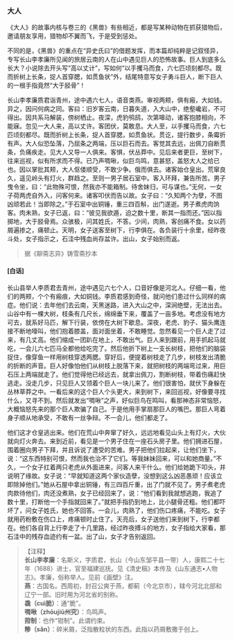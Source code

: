 <script type="text/javascript">
    var head = document.getElementsByTagName('head')[0];
    cssURL = '/public/liao.css';
    linkTag = document.createElement('link');
    linkTag.href = cssURL;
    linkTag.setAttribute('type','text/css');
    linkTag.setAttribute('rel','stylesheet');
    head.appendChild(linkTag);
</script>
### 大人

《大人》的故事内核与卷三的《黑兽》有些相近，都是写某种动物在抓获猎物后，邀请朋友享用，猎物却不翼而飞，于是受到惩处。

不同的是，《黑兽》的重点在“异史氏曰”的借题发挥，而本篇却纯粹是记叙怪异，专写长山李孝廉所见闻的旅居云南的人在山中遇见巨人的恐怖故事。巨人到底多么长大？小说除去开头写“高以丈计”，写如何“以手攫马而食，六七匹顷刻都尽。既而折树上长条，捉人首穿腮，如贯鱼状”外，结尾特意写女子勇斗巨人，断下巨人的一根手指竟然“大于胫骨”！

长山李孝廉质君诣青州，途中遇六七人，语音类燕。审视两颊，俱有瘢，大如钱。异之，因问何病之同。客曰：旧岁客云南，日暮失道，入大山中，绝壑巉岩，不可得出。因共系马解装，傍树栖止。夜深，虎豹鸮鸱，次第嗥动，诸客抱膝相向，不能寐。忽见一大人来，高以丈许。客团伏，莫敢息。大人至，以手攫马而食，六七匹顷刻都尽。既而折树上长条，捉人首穿腮，如贯鱼状。贯讫，提行数步，条霉折有声。大人似恐坠落，乃屈条之两端，压以巨石而去。客觉其去远，出佩刀自断贯条，负痛疾走。见大人又导一人俱来。客惧，伏丛莽中。见后来者更巨，至树下，往来巡视，似有所求而不得。已乃声啁啾，似巨鸟鸣，意甚怒，盖怒大人之给已也。因以掌批其颊，大人伛偻顺受，不敢少争。俄而俱去。诸客始仓皇出。荒窜良久，遥见岭头有灯火，群趋之。至则一男子居石室中。客入环拜，兼告所苦。男子曳令坐，曰：“此物殊可恨，然我亦不能箱制。待舍妹归，可与谋也。”无何，一女子荷两虎自外入，问客何来。诸客叩伏而告以故。女子曰：“久知两个为孽，不图凶顽若此！当即除之。”于石室中出铜锤，重三四百斛，出门遂逝。男子煮虎肉饷客。肉未熟，女子已返，曰：“彼见我欲遁，迫之数十里，断其一指而还。”因以指掷地，大于胫骨焉。众骇极，问其姓氏，不答。少间，肉熟，客创痛不食。女以药屑遍掺之，痛顿止。天明，女子送客至树下，行李俱在。各负装行十余里，经昨夜斗处，女子指示之，石洼中残血尚存盆许。出山，女子始别而返。

</section>

> 据《聊斋志异》铸雪斋抄本

#### [白话]
<aside>

长山县举人李质君去青州，途中遇见六七个人，口音好像是河北人。仔细一看，他们的两颊，个个有瘢痕，大如铜钱。李质君感到奇怪，就问他们患过什么同样的病症。他们说：去年他们去云南，天黑迷路，进入大山之中，深涧绝壁，无法出去。山谷中有一棵大树，枝条有几尺长，绵绵垂下来，覆盖了一亩多地。考虑没有地方可去，就系好马匹，解下行装，依傍在大树下歇息。深夜，老虎、豹子、猫头鹰连接不断地嚎叫，他们抱着膝盖，面对面坐着，不敢睡觉。忽然看见一个巨人走了过来，有几丈高。他们缩成一团趴在地上，不敢出气。巨人来到跟前，用手抓起马就吃，一会儿六七匹马全都他给吃完了。然后他折下树上一支长树枝，把他们的脑袋捉住，像穿鱼一样用树枝穿透两腮。穿好后，便提着树枝走了几步，树枝发出清脆的折断的声音。巨人好像怕他们从树枝上脱落下来，就把树枝的两端弯过来，用巨石压上两端就走了。他们觉得他已经远去，就拿出佩刀，割断树枝，带着伤痛赶快逃走。没走几步，只见巨人又领着个巨人一块儿来了。他们很害怕，就伏下身躲在丛林草莽之中。一看后来的这个巨人个头更大，来到树下，来回巡视，好像要寻找什么，又寻不到。然后就发出“啁啾”之声，好似巨鸟在鸣叫，看那神态非常恼怒，大概恼怒先来的那个巨人欺骗了自己。于是他用手掌扇那巨人的嘴巴。那巨人弯着身子顺从地承受，不敢有一丝争辩。不一会儿，他们都走了。

他们这才仓皇逃出来。他们在荒山中奔窜了好久，远远地看见山头上有灯火，大伙就向灯火奔去。来到近前，看见是一个男子住在一座石头房子里。他们拥进石屋，围着圈向男子下拜，并且诉说了遭受的苦难。男子把他们拉起来，让他们坐下，说：“这东西特别可恨，然而我也治不了它们。等我妹妹回来，可以和她商量。”不久，一个女子扛着两只老虎从外面进来，问客人来干什么。他们给她跪下叩头，并说明了缘故。女子说：“早就知道这两个家伙造孽，没想到这么凶恶愚顽！应该立即除掉他们。”她从石屋中拿出铜锤，有三四百斤重，出了门就不见了。男子煮老虎肉款待他们，肉还没煮熟，女子已经回来了，说：“他们看到我就想逃跑，我追了数十里，打断他一个手指就回来了。”就把手指扔到地上，比小腿骨还粗。他们都吓坏了，问女子姓氏，她也不回答。一会儿，肉熟了，他们伤口疼痛，不能吃。女子就用药粉敷在伤口上，疼痛顿时止住了。天亮后，女子送他们来到树下，行李都在。他们各自背上行李走了十几里路，经过昨夜搏斗的地方，女子指给大家看，那石洼中的残存血迹约有一盆。出了山，女子才告别返回。

</aside>

> 【注释】  
<b>长山李孝廉</b>：名斯义，字质君，长山（今山东邹平县一带）人，康熙二十七年（1688）进士，官至福建巡抚。见《清史稿》本传及《山东通志•人物志》。孝廉，俗称举人。见前《画壁》注。  
<b>燕</b>：古国名。西周初，封召公爽于燕，都蓟（今北京市），辖今河北北部和辽宁一部。旧时用为河北省的别称。  
<b>毳（cuì脆）</b>：通“脆”。  
<b>啁啾（zhōujiū州究）</b>：鸟鸣声。  
<b>箝制</b>：也作“钳制”。此谓约束。  
<b>糁（sǎn）</b>：碎米屑，泛指散粒状的东西。此指以药屑敷撒于创上。  
